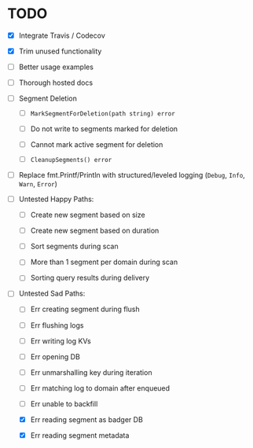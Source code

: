 # TODO

- [x] Integrate Travis / Codecov

- [x] Trim unused functionality

- [ ] Better usage examples

- [ ] Thorough hosted docs

- [ ] Segment Deletion

    - [ ] `MarkSegmentForDeletion(path string) error`

    - [ ] Do not write to segments marked for deletion

    - [ ] Cannot mark active segment for deletion

    - [ ] `CleanupSegments() error`

- [ ] Replace fmt.Printf/Println with structured/leveled logging (`Debug`, `Info`, `Warn`, `Error`)

- [ ] Untested Happy Paths:

    - [ ] Create new segment based on size

    - [ ] Create new segment based on duration

    - [ ] Sort segments during scan

    - [ ] More than 1 segment per domain during scan

    - [ ] Sorting query results during delivery

- [ ] Untested Sad Paths:

    - [ ] Err creating segment during flush

    - [ ] Err flushing logs

    - [ ] Err writing log KVs

    - [ ] Err opening DB

    - [ ] Err unmarshalling key during iteration

    - [ ] Err matching log to domain after enqueued

    - [ ] Err unable to backfill

    - [x] Err reading segment as badger DB

    - [x] Err reading segment metadata
